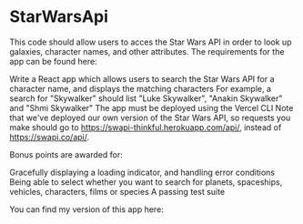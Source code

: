 # StarWarsApi

This code should allow users to acces the Star Wars API in order to look up galaxies, character names, and other attributes. The requirements for the app can be found here:

Write a React app which allows users to search the Star Wars API for a character name, and displays the matching characters
For example, a search for "Skywalker" should list "Luke Skywalker", "Anakin Skywalker" and "Shmi Skywalker"
The app must be deployed using the Vercel CLI
Note that we've deployed our own version of the Star Wars API, so requests you make should go to https://swapi-thinkful.herokuapp.com/api/, instead of https://swapi.co/api/.

Bonus points are awarded for:

Gracefully displaying a loading indicator, and handling error conditions
Being able to select whether you want to search for planets, spaceships, vehicles, characters, films or species
A passing test suite

You can find my version of this app here: 
